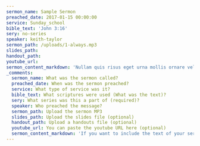 ```yaml
---
sermon_name: Sample Sermon
preached_date: 2017-01-15 00:00:00
service: Sunday_school
bible_text: 'John 3:16'
sery: no-series
speaker: keith-taylor
sermon_path: /uploads/1-always.mp3
slides_path:
handout_path:
youtube_url:
sermon_content_markdown: 'Nullam quis risus eget urna mollis ornare vel eu leo. Maecenas sed diam eget risus varius blandit sit amet non magna. Aenean eu leo quam. Pellentesque ornare sem lacinia quam venenatis vestibulum. Fusce dapibus, tellus ac cursus commodo, tortor mauris condimentum nibh, ut fermentum massa justo sit amet risus.'
_comments:
  sermon_name: What was the sermon called?
  preached_date: When was the sermon preached?
  service: What type of service was it?
  bible_text: What scriptures were used (What was the text)?
  sery: What series was this a part of (required)?
  speaker: Who preached the message?
  sermon_path: Upload the sermon MP3
  slides_path: Upload the slides file (optional)
  handout_path: Upload a handouts file (optional)
  youtube_url: You can paste the youtube URL here (optional)
  sermon_content_markdown: 'If you want to include the text of your sermon, put it here (optional)'
---
```

